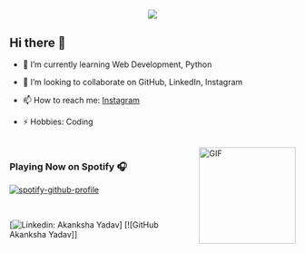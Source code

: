 <h1 align="center">
  <a href="https://git.io/typing-svg">
    <img src="https://readme-typing-svg.herokuapp.com/?lines=Greetings,Programmers!👋;I'm+Akanksha+Yadav...;This+is+my+profile!&center=true&size=29">
  </a>
</h1>


## Hi there 👋

- 🌱 I’m currently learning Web Development, Python
- 👯 I’m looking to collaborate on GitHub, LinkedIn, Instagram

- 📫 How to reach me: [Instagram](https://www.instagram.com/__)
- ⚡ Hobbies: Coding
<br />

<img align="right" alt="GIF" height="170px" src="https://media.giphy.com/media/J5B1Y8QZnzXXbLQIBu/giphy.gif" />

### Playing Now on Spotify 🎧

[![spotify-github-profile](https://spotify-github-profile.vercel.app/api/view?uid=316b6asoazidn7kkda65ajfs6fzm&cover_image=true&theme=novatorem)](https://github.com/kittinan/spotify-github-profile)

<br />

[![Linkedin: Akanksha Yadav](https://www.linkedin.com/in/akanksha-yadav-8634b626b/)]
[![GitHub Akanksha Yadav]]
<!--
**04Akanksha/04Akanksha** is a ✨ _special_ ✨ repository because its `README.md` (this file) appears on your GitHub profile.

Here are some ideas to get you started:

- 🔭 I’m currently working on ...
- 🌱 I’m currently learning ...
- 👯 I’m looking to collaborate on ...
- 🤔 I’m looking for help with ...
- 💬 Ask me about ...
- 📫 How to reach me: ...
- 😄 Pronouns: ...
- ⚡ Fun fact: ...
-->
